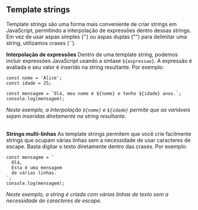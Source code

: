 ## Template strings
Template strings são uma forma mais conveniente de criar strings em JavaScript, permitindo a interpolação de expressões dentro dessas strings. Em vez de usar aspas simples ('') ou aspas duplas ("") para delimitar uma string, utilizamos crases (``).
<br>

**Interpolação de expressões**
Dentro de uma template string, podemos incluir expressões JavaScript usando a sintaxe `${expressao}`. A expressão é avaliada e seu valor é inserido na string resultante. Por exemplo:

```
const nome = 'Alice';
const idade = 25;

const mensagem = `Olá, meu nome é ${nome} e tenho ${idade} anos.`;
console.log(mensagem);
```
_Neste exemplo, a interpolação `${nome}` e `${idade}` permite que as variáveis sejam inseridas diretamente na string resultante._
<br><br>

**Strings multi-linhas**
As template strings permitem que você crie facilmente strings que ocupam várias linhas sem a necessidade de usar caracteres de escape. Basta digitar o texto diretamente dentro das crases. Por exemplo:

```
const mensagem = `
  Olá,
  Esta é uma mensagem
  de várias linhas.
`;
console.log(mensagem);
```
_Neste exemplo, a string é criada com várias linhas de texto sem a necessidade de caracteres de escape._
<br><br>

